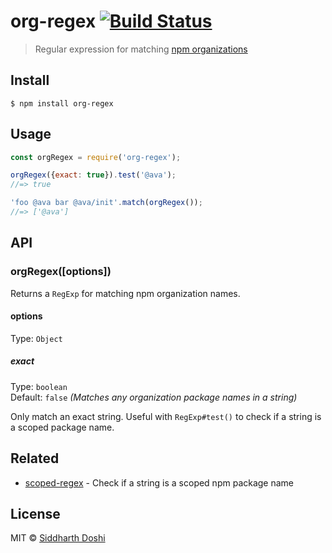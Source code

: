 # org-regex [![Build Status](https://travis-ci.org/sidoshi/org-regex.svg?branch=master)](https://travis-ci.org/sidoshi/org-regex)

> Regular expression for matching [npm organizations](https://docs.npmjs.com/orgs/)


## Install

```
$ npm install org-regex
```


## Usage

```js
const orgRegex = require('org-regex');

orgRegex({exact: true}).test('@ava');
//=> true

'foo @ava bar @ava/init'.match(orgRegex());
//=> ['@ava']
```


## API

### orgRegex([options])

Returns a `RegExp` for matching npm organization names.

#### options

Type: `Object`

##### exact

Type: `boolean`<br>
Default: `false` *(Matches any organization package names in a string)*

Only match an exact string. Useful with `RegExp#test()` to check if a string is a scoped package name.


## Related

- [scoped-regex](https://github.com/sindresorhus/scoped-regex) - Check if a string is a scoped npm package name


## License

MIT © [Siddharth Doshi](https://sid.sh)
